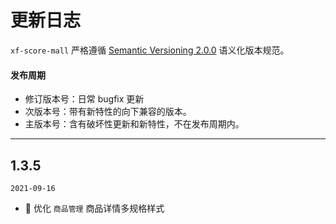 # 更新日志

`xf-score-mall` 严格遵循 [Semantic Versioning 2.0.0](http://semver.org/lang/zh-CN/) 语义化版本规范。

#### 发布周期

- 修订版本号：日常 bugfix 更新
- 次版本号：带有新特性的向下兼容的版本。
- 主版本号：含有破坏性更新和新特性，不在发布周期内。

---



## 1.3.5

`2021-09-16`

- 🐞 优化 `商品管理` 商品详情多规格样式


